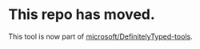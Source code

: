 # This repo has moved.

This tool is now part of [microsoft/DefinitelyTyped-tools](https://github.com/microsoft/DefinitelyTyped-tools/tree/master/packages/perf).
